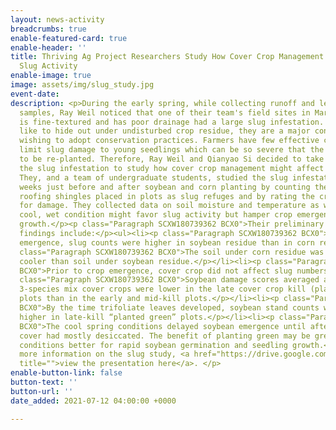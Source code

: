 ```yaml
---
layout: news-activity
breadcrumbs: true
enable-featured-card: true
enable-header: ''
title: Thriving Ag Project Researchers Study How Cover Crop Management Might Affect
  Slug Activity
enable-image: true
image: assets/img/slug_study.jpg
event-date: 
description: <p>During the early spring, while collecting runoff and leaching water
  samples, Ray Weil noticed that one of their team's field sites in Maryland that
  is fine-textured and has poor drainage had a large slug infestation. Since slugs
  like to hide out under undisturbed crop residue, they are a major concern for farmers
  wishing to adopt conservation practices. Farmers have few effective controls to
  limit slug damage to young seedlings which can be so severe that the crop needs
  to be re-planted. Therefore, Ray Weil and Qianyao Si decided to take advantage of
  the slug infestation to study how cover crop management might affect slug activity.
  They, and a team of undergraduate students, studied the slug infestation for several
  weeks just before and after soybean and corn planting by counting the slugs under
  roofing shingles placed in plots as slug refuges and by rating the crop seedlings
  for damage. They collected data on soil moisture and temperature as well, since
  cool, wet condition might favor slug activity but hamper crop emergence and seedling
  growth.</p><p class="Paragraph SCXW180739362 BCX0">Their preliminary slug study
  findings include:</p><ul><li><p class="Paragraph SCXW180739362 BCX0">Prior to crop
  emergence, slug counts were higher in soybean residue than in corn residue.</p></li><li><p
  class="Paragraph SCXW180739362 BCX0">The soil under corn residue was wetter and
  cooler than soil under soybean residue.</p></li><li><p class="Paragraph SCXW180739362
  BCX0">Prior to crop emergence, cover crop did not affect slug numbers.</p></li><li><p
  class="Paragraph SCXW180739362 BCX0">Soybean damage scores averaged across rye and
  3-species mix cover crops were lower in the late cover crop kill (planted green)
  plots than in the early and mid-kill plots.</p></li><li><p class="Paragraph SCXW180739362
  BCX0">By the time trifoliate leaves developed, soybean stand counts were slightly
  higher in late-kill “planted green” plots.</p></li><li><p class="Paragraph SCXW180739362
  BCX0">The cool spring conditions delayed soybean emergence until after the late-kill
  cover had mostly desiccated. The benefit of planting green may be greater under
  conditions better for rapid soybean germination and seedling growth.</p></li></ul><p>For
  more information on the slug study, <a href="https://drive.google.com/file/d/15MzaLSI4Aj3mBRpHP36pstG1v1eXm15W/view?usp=sharing"
  title="">view the presentation here</a>. </p>
enable-button-link: false
button-text: ''
button-url: ''
date_added: 2021-07-12 04:00:00 +0000

---
```

